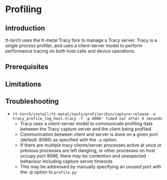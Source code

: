 # Profiling

## Introduction

tt-torch uses the tt-metal Tracy fork to manage a Tracy server. Tracy is a single process profiler, and uses a client-server model to perform performance tracing on both host calls and device operations.

## Prerequisites

## Limitations



## Troubleshooting

- `tt-torch/install/tt-metal/tools/profiler/bin/capture-release -o tracy_profile_log_host.tracy -f -p 8086' timed out after X seconds`
    - Tracy uses a client-server model to communicate profiling data between the Tracy capture server and the client being profiled.
    - Communication between client and server is done on a given port (default: 8086) as specified with the `-p` option.
    - If there are multiple tracy clients/server processes active at once or previous processes are left dangling, or other processes on host occupy port 8086, there may be contention and unexpected behaviour including capture server timeouts
    - This may be addressed by manually specifying an unused port with the -p option to `profile.py`
